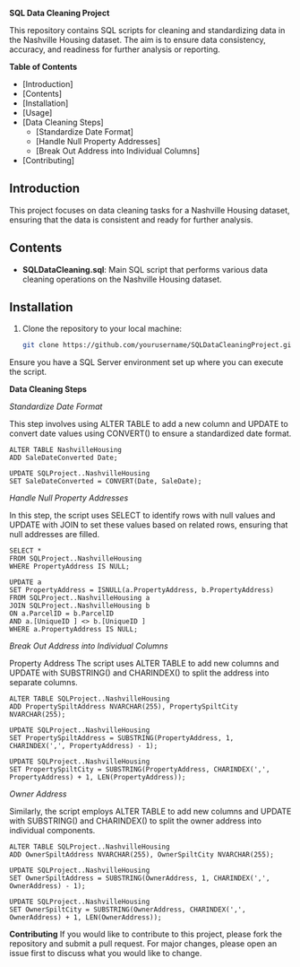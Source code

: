 **SQL Data Cleaning Project**

This repository contains SQL scripts for cleaning and standardizing data in the Nashville Housing dataset. The aim is to ensure data consistency, accuracy, and readiness for further analysis or reporting.

**Table of Contents**
- [Introduction]
- [Contents]
- [Installation]
- [Usage]
- [Data Cleaning Steps]
  - [Standardize Date Format]
  - [Handle Null Property Addresses]
  - [Break Out Address into Individual Columns]
- [Contributing]


## Introduction

This project focuses on data cleaning tasks for a Nashville Housing dataset, ensuring that the data is consistent and ready for further analysis.

## Contents

- **SQLDataCleaning.sql**: Main SQL script that performs various data cleaning operations on the Nashville Housing dataset.

## Installation

1. Clone the repository to your local machine:
   ```bash
   git clone https://github.com/yourusername/SQLDataCleaningProject.git

Ensure you have a SQL Server environment set up where you can execute the script.   

**Data Cleaning Steps**

*Standardize Date Format*

This step involves using ALTER TABLE to add a new column and UPDATE to convert date values using CONVERT() to ensure a standardized date format.

```
ALTER TABLE NashvilleHousing
ADD SaleDateConverted Date;

UPDATE SQLProject..NashvilleHousing
SET SaleDateConverted = CONVERT(Date, SaleDate);
```

*Handle Null Property Addresses*

In this step, the script uses SELECT to identify rows with null values and UPDATE with JOIN to set these values based on related rows, ensuring that null addresses are filled.

```
SELECT * 
FROM SQLProject..NashvilleHousing 
WHERE PropertyAddress IS NULL;

UPDATE a
SET PropertyAddress = ISNULL(a.PropertyAddress, b.PropertyAddress)
FROM SQLProject..NashvilleHousing a
JOIN SQLProject..NashvilleHousing b
ON a.ParcelID = b.ParcelID
AND a.[UniqueID ] <> b.[UniqueID ]
WHERE a.PropertyAddress IS NULL;
```

*Break Out Address into Individual Columns*

Property Address
The script uses ALTER TABLE to add new columns and UPDATE with SUBSTRING() and CHARINDEX() to split the address into separate columns.
```
ALTER TABLE SQLProject..NashvilleHousing
ADD PropertySpiltAddress NVARCHAR(255), PropertySpiltCity NVARCHAR(255);

UPDATE SQLProject..NashvilleHousing
SET PropertySpiltAddress = SUBSTRING(PropertyAddress, 1, CHARINDEX(',', PropertyAddress) - 1);

UPDATE SQLProject..NashvilleHousing
SET PropertySpiltCity = SUBSTRING(PropertyAddress, CHARINDEX(',', PropertyAddress) + 1, LEN(PropertyAddress));
```

*Owner Address*

Similarly, the script employs ALTER TABLE to add new columns and UPDATE with SUBSTRING() and CHARINDEX() to split the owner address into individual components.
```
ALTER TABLE SQLProject..NashvilleHousing
ADD OwnerSpiltAddress NVARCHAR(255), OwnerSpiltCity NVARCHAR(255);

UPDATE SQLProject..NashvilleHousing
SET OwnerSpiltAddress = SUBSTRING(OwnerAddress, 1, CHARINDEX(',', OwnerAddress) - 1);

UPDATE SQLProject..NashvilleHousing
SET OwnerSpiltCity = SUBSTRING(OwnerAddress, CHARINDEX(',', OwnerAddress) + 1, LEN(OwnerAddress));
```

**Contributing**
If you would like to contribute to this project, please fork the repository and submit a pull request. For major changes, please open an issue first to discuss what you would like to change.

